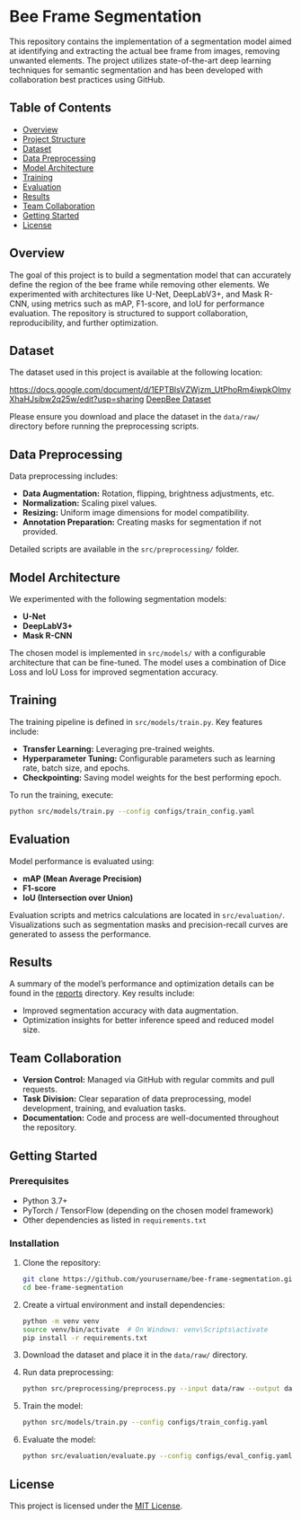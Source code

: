 
# Bee Frame Segmentation

This repository contains the implementation of a segmentation model aimed at identifying and extracting the actual bee frame from images, removing unwanted elements. The project utilizes state-of-the-art deep learning techniques for semantic segmentation and has been developed with collaboration best practices using GitHub.

## Table of Contents

- [Overview](#overview)
- [Project Structure](#project-structure)
- [Dataset](#dataset)
- [Data Preprocessing](#data-preprocessing)
- [Model Architecture](#model-architecture)
- [Training](#training)
- [Evaluation](#evaluation)
- [Results](#results)
- [Team Collaboration](#team-collaboration)
- [Getting Started](#getting-started)
- [License](#license)

## Overview

The goal of this project is to build a segmentation model that can accurately define the region of the bee frame while removing other elements. We experimented with architectures like U-Net, DeepLabV3+, and Mask R-CNN, using metrics such as mAP, F1-score, and IoU for performance evaluation. The repository is structured to support collaboration, reproducibility, and further optimization.

## Dataset

The dataset used in this project is available at the following location:  

https://docs.google.com/document/d/1EPTBlsVZWjzm_UtPhoRm4iwpkOlmyXhaHJsibw2q25w/edit?usp=sharing
[DeepBee Dataset](https://github.com/avsthiago/deepbee-source/tree/release-0.1/src/data/resources)

Please ensure you download and place the dataset in the `data/raw/` directory before running the preprocessing scripts.

## Data Preprocessing

Data preprocessing includes:
- **Data Augmentation:** Rotation, flipping, brightness adjustments, etc.
- **Normalization:** Scaling pixel values.
- **Resizing:** Uniform image dimensions for model compatibility.
- **Annotation Preparation:** Creating masks for segmentation if not provided.

Detailed scripts are available in the `src/preprocessing/` folder.

## Model Architecture

We experimented with the following segmentation models:
- **U-Net**
- **DeepLabV3+**
- **Mask R-CNN**

The chosen model is implemented in `src/models/` with a configurable architecture that can be fine-tuned. The model uses a combination of Dice Loss and IoU Loss for improved segmentation accuracy.

## Training

The training pipeline is defined in `src/models/train.py`. Key features include:
- **Transfer Learning:** Leveraging pre-trained weights.
- **Hyperparameter Tuning:** Configurable parameters such as learning rate, batch size, and epochs.
- **Checkpointing:** Saving model weights for the best performing epoch.

To run the training, execute:
```bash
python src/models/train.py --config configs/train_config.yaml
```

## Evaluation

Model performance is evaluated using:
- **mAP (Mean Average Precision)**
- **F1-score**
- **IoU (Intersection over Union)**

Evaluation scripts and metrics calculations are located in `src/evaluation/`. Visualizations such as segmentation masks and precision-recall curves are generated to assess the performance.

## Results

A summary of the model’s performance and optimization details can be found in the [reports](reports/) directory. Key results include:
- Improved segmentation accuracy with data augmentation.
- Optimization insights for better inference speed and reduced model size.

## Team Collaboration

- **Version Control:** Managed via GitHub with regular commits and pull requests.
- **Task Division:** Clear separation of data preprocessing, model development, training, and evaluation tasks.
- **Documentation:** Code and process are well-documented throughout the repository.

## Getting Started

### Prerequisites
- Python 3.7+
- PyTorch / TensorFlow (depending on the chosen model framework)
- Other dependencies as listed in `requirements.txt`

### Installation
1. Clone the repository:
   ```bash
   git clone https://github.com/yourusername/bee-frame-segmentation.git
   cd bee-frame-segmentation
   ```
2. Create a virtual environment and install dependencies:
   ```bash
   python -m venv venv
   source venv/bin/activate  # On Windows: venv\Scripts\activate
   pip install -r requirements.txt
   ```
3. Download the dataset and place it in the `data/raw/` directory.

4. Run data preprocessing:
   ```bash
   python src/preprocessing/preprocess.py --input data/raw --output data/processed
   ```

5. Train the model:
   ```bash
   python src/models/train.py --config configs/train_config.yaml
   ```

6. Evaluate the model:
   ```bash
   python src/evaluation/evaluate.py --config configs/eval_config.yaml
   ```

## License

This project is licensed under the [MIT License](LICENSE).
